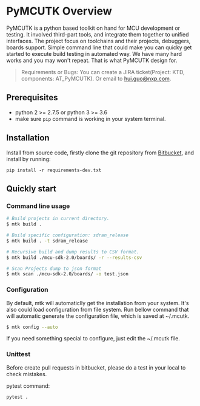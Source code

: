 PyMCUTK Overview
==============

PyMCUTK is a python based toolkit on hand for MCU development or testing. It involved third-part tools, and integrate them together to unified interfaces. The project focus on toolchains and their projects, debuggers, boards support. Simple command line that could make you can quicky get started to execute build testing in automated way. We have many hard works and you may won't repeat. That is what PyMCUTK design for.


> Requirements or Bugs: You can create a JIRA ticket(Project: KTD, components: AT_PyMCUTK).
Or email to hui.guo@nxp.com.


## Prerequisites

- python 2 >= 2.7.5 or python 3 >= 3.6
- make sure `pip` command is working in your system terminal.

## Installation

Install from source code, firstly clone the git repository from [Bitbucket](https://bitbucket.sw.nxp.com/projects/MSVC/repos/pymcutk/browse),
and install by running:

`pip install -r requirements-dev.txt`


## Quickly start


### Command line usage


```bash
# Build projects in current directory.
$ mtk build .

# Build specific configuration: sdran_release
$ mtk build . -t sdram_release

# Recursive build and dump results to CSV format.
$ mtk build ./mcu-sdk-2.0/boards/ -r --results-csv

# Scan Projects dump to json format
$ mtk scan ./mcu-sdk-2.0/boards/ -o test.json
```


### Configuration

By default, mtk will automaticlly get the installation from your system.
It's also could load configuration from file system. Run bellow command that will automatic generate the configuration file, which is saved at ~/.mcutk.

```bash
$ mtk config --auto
```

If you need something special to configure, just edit the ~/.mcutk file.


<!-- ### Simple usage

`python -m mcutk -d <path to directory that contain a file name 'mcutk.json'>`

Example:

```bash
python -m mcutk -d ./examples/
``` -->




### Unittest

Before create pull requests in bitbucket, please do a test in your local to check mistakes.

pytest command:

```bash
pytest .
```